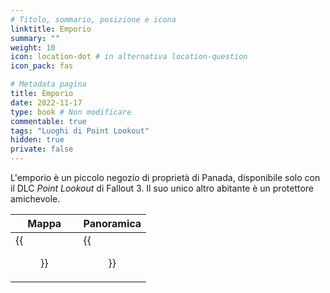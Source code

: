 ```yaml
---
# Titolo, sommario, posizione e icona
linktitle: Emporio
summary: ""
weight: 10
icon: location-dot # in alternativa location-question
icon_pack: fas

# Metadata pagina
title: Emporio
date: 2022-11-17
type: book # Non modificare
commentable: true
tags: "Luoghi di Point Lookout"
hidden: true
private: false 
---
```


L'emporio è un piccolo negozio di proprietà di Panada, disponibile solo con il DLC *Point Lookout* di Fallout 3. Il suo unico altro abitante è un protettore amichevole. 

| Mappa                        | Panoramica               |
| ---------------------------- | ------------------------ |
| {{<figure src="fo3/House_of_Wares_loc.webp">}}| {{<figure src="fo3/House_of_Wares.webp">}}|


